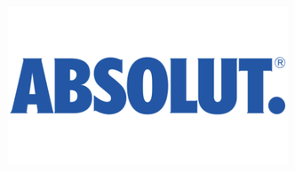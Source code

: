 <a><img src="https://raw.githubusercontent.com/MarvelousMartin/absolut-vodka-collection/master/assets/images/logo.png">
